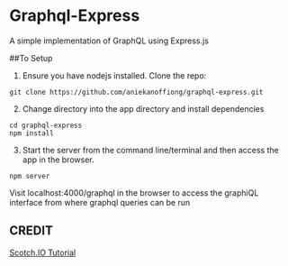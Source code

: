 # Graphql-Express

A simple implementation of GraphQL using Express.js

##To Setup
1. Ensure you have nodejs installed. Clone the repo: 

`git clone https://github.com/aniekanoffiong/graphql-express.git`

2. Change directory into the app directory and install dependencies

```
cd graphql-express
npm install
```

3. Start the server from the command line/terminal and then access the app in the browser.

`npm server`
 
 Visit localhost:4000/graphql in the browser to access the graphiQL interface from where graphql queries can be run

 ## CREDIT

 [Scotch.IO Tutorial](https://scotch.io/tutorials/a-practical-graphql-getting-started-guide-with-nodejs)